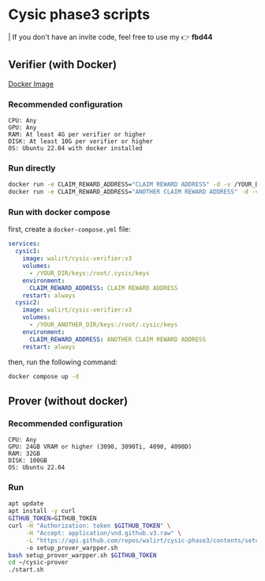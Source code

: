 # Cysic phase3 scripts
| If you don't have an invite code, feel free to use my 👉 **fbd44**

## Verifier (with Docker)
[Docker Image](https://hub.docker.com/r/walirt/cysic-verifier)

### Recommended configuration
```text
CPU: Any
GPU: Any
RAM: At least 4G per verifier or higher
DISK: At least 10G per verifier or higher
OS: Ubuntu 22.04 with docker installed
```

### Run directly
```bash
docker run -e CLAIM_REWARD_ADDRESS="CLAIM REWARD ADDRESS" -d -v /YOUR_DIR/keys:/root/.cysic/keys --name cysic1 walirt/cysic-verifier:v3
docker run -e CLAIM_REWARD_ADDRESS="ANOTHER CLAIM REWARD ADDRESS" -d -v /YOUR_ANOTHER_DIR/keys:/root/.cysic/keys --name cysic2 walirt/cysic-verifier:v3
```

### Run with docker compose
first, create a `docker-compose.yml` file:
```yaml
services:
  cysic1:
    image: walirt/cysic-verifier:v3
    volumes:
      - /YOUR_DIR/keys:/root/.cysic/keys
    environment:
      CLAIM_REWARD_ADDRESS: CLAIM REWARD ADDRESS
    restart: always
  cysic2:
    image: walirt/cysic-verifier:v3
    volumes:
      - /YOUR_ANOTHER_DIR/keys:/root/.cysic/keys
    environment:
      CLAIM_REWARD_ADDRESS: ANOTHER CLAIM REWARD ADDRESS
    restart: always
```

then, run the following command:
```bash
docker compose up -d
```

## Prover (without docker)

### Recommended configuration
```text
CPU: Any
GPU: 24GB VRAM or higher (3090, 3090Ti, 4090, 4090D)
RAM: 32GB
DISK: 100GB
OS: Ubuntu 22.04
```

### Run
```bash
apt update 
apt install -y curl
GITHUB_TOKEN=GITHUB_TOKEN
curl -H "Authorization: token $GITHUB_TOKEN" \
     -H "Accept: application/vnd.github.v3.raw" \
     -L "https://api.github.com/repos/walirt/cysic-phase3/contents/setup_prover_warpper.sh"
     -o setup_prover_warpper.sh
bash setup_prover_warpper.sh $GITHUB_TOKEN
cd ~/cysic-prover
./start.sh
```
